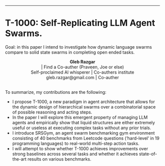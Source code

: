 ---
# T-1000: Self-Replicating LLM Agent Swarms.
Goal: in this paper I intend to investigate how dynamic language swarms compare to solid state swarms in completing open ended tasks.

<div align="center">
	<strong>Gleb Razgar</strong><br> | Find a Co-auther (Praveen, Joe or else)
</div>
<div align="center">
	Self-proclaimed AI whisperer  | Co-authers institute
</div>
<div align="center">
	gleb.razgar@gmail.com  | Co-auther
</div><br>


To summarize, my contributions are the following:
- I propose T-1000, a new paradigm in agent architecture that allows for the dynamic design of hierarchical swarms over a combinatorial space of possible reasoning and acting steps.
- In the paper I will explore this emergent property of managing LLM agents and empirically show that liquid structures are either extremely useful or useless at executing complex tasks without any prior trials.
- I introduce SRSGym, an agent swarm benchmarking gym environment consisting of 40 benchmarks from Leetcode questions (‘hard-level‘ in 19 programming languages) to real-world multi-step action tasks.
- I will attempt to show whether T-1000 achieves improvements over strong baselines across several tasks and whether it achieves state-of-the-art results on various benchmarks.
